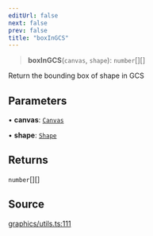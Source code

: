 ```yaml
---
editUrl: false
next: false
prev: false
title: "boxInGCS"
---
```


> **boxInGCS**(`canvas`, `shape`): `number`[][]

Return the bounding box of shape in GCS

## Parameters

• **canvas**: [`Canvas`](/api-core/classes/canvas/)

• **shape**: [`Shape`](/api-core/classes/shape/)

## Returns

`number`[][]

## Source

[graphics/utils.ts:111](https://github.com/dgmjs/dgmjs/blob/main/packages/core/src/graphics/utils.ts#L111)

